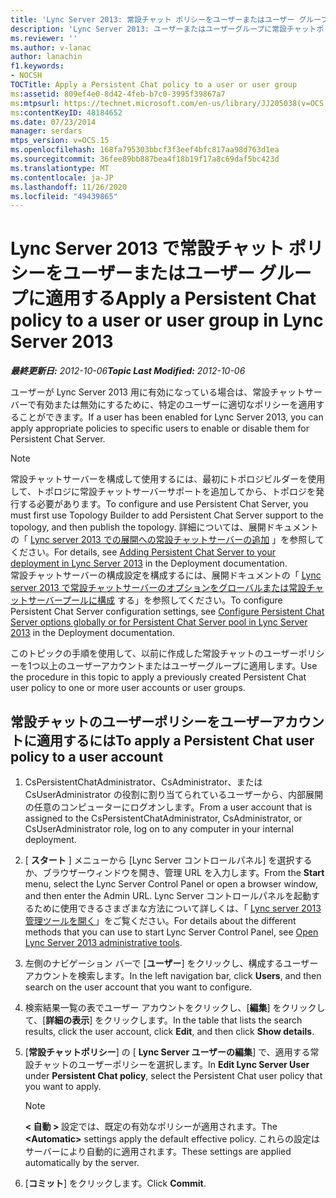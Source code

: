 ```yaml
---
title: 'Lync Server 2013: 常設チャット ポリシーをユーザーまたはユーザー グループに適用する'
description: 'Lync Server 2013: ユーザーまたはユーザーグループに常設チャットポリシーを適用します。'
ms.reviewer: ''
ms.author: v-lanac
author: lanachin
f1.keywords:
- NOCSH
TOCTitle: Apply a Persistent Chat policy to a user or user group
ms:assetid: 809ef4e0-8d42-4feb-b7c0-3995f39867a7
ms:mtpsurl: https://technet.microsoft.com/en-us/library/JJ205038(v=OCS.15)
ms:contentKeyID: 48184652
ms.date: 07/23/2014
manager: serdars
mtps_version: v=OCS.15
ms.openlocfilehash: 168fa795303bbcf3f3eef4bfc817aa98d763d1ea
ms.sourcegitcommit: 36fee89bb887bea4f18b19f17a8c69daf5bc423d
ms.translationtype: MT
ms.contentlocale: ja-JP
ms.lasthandoff: 11/26/2020
ms.locfileid: "49439865"
---
```

# <a name="apply-a-persistent-chat-policy-to-a-user-or-user-group-in-lync-server-2013"></a><span data-ttu-id="5e006-103">Lync Server 2013 で常設チャット ポリシーをユーザーまたはユーザー グループに適用する</span><span class="sxs-lookup"><span data-stu-id="5e006-103">Apply a Persistent Chat policy to a user or user group in Lync Server 2013</span></span>

<div data-xmlns="http://www.w3.org/1999/xhtml">

<div class="topic" data-xmlns="http://www.w3.org/1999/xhtml" data-msxsl="urn:schemas-microsoft-com:xslt" data-cs="https://msdn.microsoft.com/">

<div data-asp="https://msdn2.microsoft.com/asp">



</div>

<div id="mainSection">

<div id="mainBody"><span data-ttu-id="5e006-104">

<span> </span></span><span class="sxs-lookup"><span data-stu-id="5e006-104">

<span> </span></span></span>

<span data-ttu-id="5e006-105">_**最終更新日:** 2012-10-06_</span><span class="sxs-lookup"><span data-stu-id="5e006-105">_**Topic Last Modified:** 2012-10-06_</span></span>

<span data-ttu-id="5e006-106">ユーザーが Lync Server 2013 用に有効になっている場合は、常設チャットサーバーで有効または無効にするために、特定のユーザーに適切なポリシーを適用することができます。</span><span class="sxs-lookup"><span data-stu-id="5e006-106">If a user has been enabled for Lync Server 2013, you can apply appropriate policies to specific users to enable or disable them for Persistent Chat Server.</span></span>

<div>


> [!NOTE]  
> <span data-ttu-id="5e006-107">常設チャットサーバーを構成して使用するには、最初にトポロジビルダーを使用して、トポロジに常設チャットサーバーサポートを追加してから、トポロジを発行する必要があります。</span><span class="sxs-lookup"><span data-stu-id="5e006-107">To configure and use Persistent Chat Server, you must first use Topology Builder to add Persistent Chat Server support to the topology, and then publish the topology.</span></span> <span data-ttu-id="5e006-108">詳細については、展開ドキュメントの「 <A href="lync-server-2013-adding-persistent-chat-server-to-your-deployment.md">Lync server 2013 での展開への常設チャットサーバーの追加</A> 」を参照してください。</span><span class="sxs-lookup"><span data-stu-id="5e006-108">For details, see <A href="lync-server-2013-adding-persistent-chat-server-to-your-deployment.md">Adding Persistent Chat Server to your deployment in Lync Server 2013</A> in the Deployment documentation.</span></span><BR><span data-ttu-id="5e006-109">常設チャットサーバーの構成設定を構成するには、展開ドキュメントの「 <A href="lync-server-2013-configure-persistent-chat-server-options-globally-or-for-persistent-chat-server-pool.md">Lync server 2013 で常設チャットサーバーのオプションをグローバルまたは常設チャットサーバープールに構成</A> する」を参照してください。</span><span class="sxs-lookup"><span data-stu-id="5e006-109">To configure Persistent Chat Server configuration settings, see <A href="lync-server-2013-configure-persistent-chat-server-options-globally-or-for-persistent-chat-server-pool.md">Configure Persistent Chat Server options globally or for Persistent Chat Server pool in Lync Server 2013</A> in the Deployment documentation.</span></span>



</div>

<span data-ttu-id="5e006-110">このトピックの手順を使用して、以前に作成した常設チャットのユーザーポリシーを1つ以上のユーザーアカウントまたはユーザーグループに適用します。</span><span class="sxs-lookup"><span data-stu-id="5e006-110">Use the procedure in this topic to apply a previously created Persistent Chat user policy to one or more user accounts or user groups.</span></span>

<div>

## <a name="to-apply-a-persistent-chat-user-policy-to-a-user-account"></a><span data-ttu-id="5e006-111">常設チャットのユーザーポリシーをユーザーアカウントに適用するには</span><span class="sxs-lookup"><span data-stu-id="5e006-111">To apply a Persistent Chat user policy to a user account</span></span>

1.  <span data-ttu-id="5e006-112">CsPersistentChatAdministrator、CsAdministrator、または CsUserAdministrator の役割に割り当てられているユーザーから、内部展開の任意のコンピューターにログオンします。</span><span class="sxs-lookup"><span data-stu-id="5e006-112">From a user account that is assigned to the CsPersistentChatAdministrator, CsAdministrator, or CsUserAdministrator role, log on to any computer in your internal deployment.</span></span>

2.  <span data-ttu-id="5e006-113">[ **スタート** ] メニューから [Lync Server コントロールパネル] を選択するか、ブラウザーウィンドウを開き、管理 URL を入力します。</span><span class="sxs-lookup"><span data-stu-id="5e006-113">From the **Start** menu, select the Lync Server Control Panel or open a browser window, and then enter the Admin URL.</span></span> <span data-ttu-id="5e006-114">Lync Server コントロールパネルを起動するために使用できるさまざまな方法について詳しくは、「 [Lync server 2013 管理ツールを開く](lync-server-2013-open-lync-server-administrative-tools.md)」をご覧ください。</span><span class="sxs-lookup"><span data-stu-id="5e006-114">For details about the different methods that you can use to start Lync Server Control Panel, see [Open Lync Server 2013 administrative tools](lync-server-2013-open-lync-server-administrative-tools.md).</span></span>

3.  <span data-ttu-id="5e006-115">左側のナビゲーション バーで [**ユーザー**] をクリックし、構成するユーザー アカウントを検索します。</span><span class="sxs-lookup"><span data-stu-id="5e006-115">In the left navigation bar, click **Users**, and then search on the user account that you want to configure.</span></span>

4.  <span data-ttu-id="5e006-116">検索結果一覧の表でユーザー アカウントをクリックし、[**編集**] をクリックして、[**詳細の表示**] をクリックします。</span><span class="sxs-lookup"><span data-stu-id="5e006-116">In the table that lists the search results, click the user account, click **Edit**, and then click **Show details**.</span></span>

5.  <span data-ttu-id="5e006-117">[**常設チャットポリシー**] の [ **Lync Server ユーザーの編集**] で、適用する常設チャットのユーザーポリシーを選択します。</span><span class="sxs-lookup"><span data-stu-id="5e006-117">In **Edit Lync Server User** under **Persistent Chat policy**, select the Persistent Chat user policy that you want to apply.</span></span>
    
    <div>
    

    > [!NOTE]  
    > <span data-ttu-id="5e006-118"><STRONG> &lt; 自動 &gt; </STRONG>設定では、既定の有効なポリシーが適用されます。</span><span class="sxs-lookup"><span data-stu-id="5e006-118">The <STRONG>&lt;Automatic&gt;</STRONG> settings apply the default effective policy.</span></span> <span data-ttu-id="5e006-119">これらの設定はサーバーにより自動的に適用されます。</span><span class="sxs-lookup"><span data-stu-id="5e006-119">These settings are applied automatically by the server.</span></span>

    
    </div>

6.  <span data-ttu-id="5e006-120">[**コミット**] をクリックします。</span><span class="sxs-lookup"><span data-stu-id="5e006-120">Click **Commit**.</span></span>

<span data-ttu-id="5e006-121"></div>

</div>

<span> </span>

</div>

</div>

</span><span class="sxs-lookup"><span data-stu-id="5e006-121"></div>

</div>

<span> </span>

</div>

</div>

</span></span></div>

